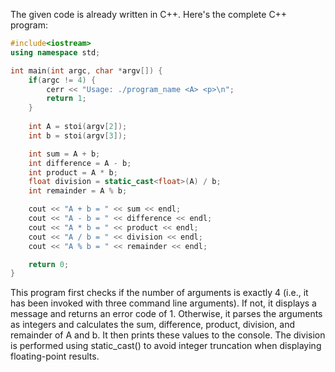The given code is already written in C++. Here's the complete C++ program:

```C++
#include<iostream>
using namespace std;

int main(int argc, char *argv[]) {
    if(argc != 4) {
        cerr << "Usage: ./program_name <A> <p>\n";
        return 1;
    }
  
    int A = stoi(argv[2]);
    int b = stoi(argv[3]);

    int sum = A + b;
    int difference = A - b;
    int product = A * b;
    float division = static_cast<float>(A) / b;
    int remainder = A % b;

    cout << "A + b = " << sum << endl;
    cout << "A - b = " << difference << endl;
    cout << "A * b = " << product << endl;
    cout << "A / b = " << division << endl;
    cout << "A % b = " << remainder << endl;

    return 0;
}
```

This program first checks if the number of arguments is exactly 4 (i.e., it has been invoked with three command line arguments). If not, it displays a message and returns an error code of 1. Otherwise, it parses the arguments as integers and calculates the sum, difference, product, division, and remainder of A and b. It then prints these values to the console. The division is performed using static_cast<float>() to avoid integer truncation when displaying floating-point results.
